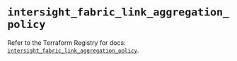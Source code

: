# `intersight_fabric_link_aggregation_policy`

Refer to the Terraform Registry for docs: [`intersight_fabric_link_aggregation_policy`](https://registry.terraform.io/providers/ciscodevnet/intersight/1.0.71/docs/resources/fabric_link_aggregation_policy).
